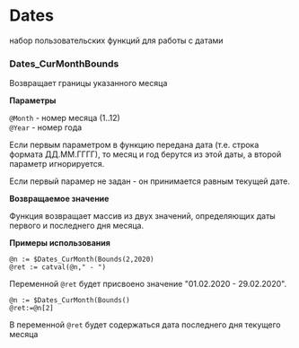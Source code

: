 # Dates
набор пользовательских функций для работы с датами

### Dates_CurMonthBounds
Возвращает границы указанного месяца

**Параметры**

`@Month` - номер месяца (1..12)  
`@Year` - номер года
   
Если первым параметром в функцию передана дата (т.е. строка формата ДД.ММ.ГГГГ), то месяц и год берутся из этой даты, а второй параметр игнорируется.
    
Если первый парамер не задан - он принимается равным текущей дате.	
		
**Возвращаемое значение**

Функция возвращает массив из двух значений, определяющих даты первого и последнего дня месяца. 
			
**Примеры использования**
```
@n := $Dates_CurMonth(Bounds(2,2020)
@ret := catval(@n," - ")
```
Переменной `@ret` будет присвоено значение  "01.02.2020 - 29.02.2020".

```
@n := $Dates_CurMonth(Bounds()
@ret:=@n[2]
```
В переменной `@ret` будет содержаться дата последнего дня текущего месяца
